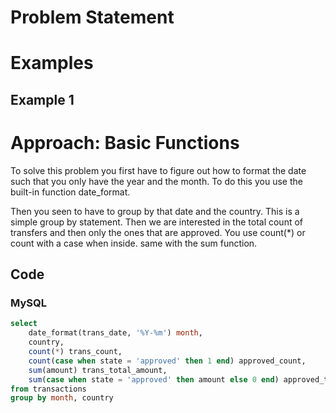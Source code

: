 # Problem Statement

# Examples
## Example 1

# Approach: Basic Functions
To solve this problem you first have to figure out how to format the date such that you only have the year and the month. To do this you use the built-in function date_format.

Then you seen to have to group by that date and the country. This is a simple group by statement.
Then we are interested in the total count of transfers and then only the ones that are approved. You use count(\*) or count with a case when inside. same with the sum function.
## Code
### MySQL
```sql
select 
    date_format(trans_date, '%Y-%m') month,
    country, 
    count(*) trans_count,
    count(case when state = 'approved' then 1 end) approved_count,
    sum(amount) trans_total_amount,
    sum(case when state = 'approved' then amount else 0 end) approved_total_amount
from transactions
group by month, country
```